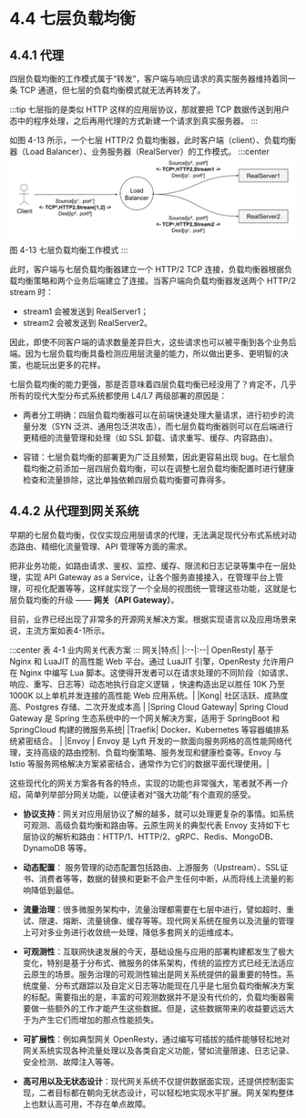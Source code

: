 # 4.4 七层负载均衡 


## 4.4.1 代理

四层负载均衡的工作模式属于“转发”，客户端与响应请求的真实服务器维持着同一条 TCP 通道，但七层的负载均衡模式就无法再转发了。

:::tip <a/>
七层指的是类似 HTTP 这样的应用层协议，那就要把 TCP 数据传送到用户态中的程序处理，之后再用代理的方式新建一个请求到真实服务器。
:::

如图 4-13 所示，一个七层 HTTP/2 负载均衡器，此时客户端（client）、负载均衡器（Load Balancer）、业务服务器（RealServer）的工作模式。
:::center
  ![](../assets/balancer7.svg)<br/>
  图 4-13 七层负载均衡工作模式
:::

此时，客户端与七层负载均衡器建立一个 HTTP/2 TCP 连接，负载均衡器根据负载均衡策略和两个业务后端建立了连接。当客户端向负载均衡器发送两个 HTTP/2 stream 时：
- stream1 会被发送到 RealServer1；
- stream2 会被发送到 RealServer2。

因此，即使不同客户端的请求数量差异巨大，这些请求也可以被平衡到各个业务后端。因为七层负载均衡具备检测应用层流量的能力，所以做出更多、更明智的决策，也能玩出更多的花样。

七层负载均衡的能力更强，那是否意味着四层负载均衡已经没用了？肯定不，几乎所有的现代大型分布式系统都使用 L4/L7 两级部署的原因是：

- 两者分工明确：四层负载均衡器可以在前端快速处理大量请求，进行初步的流量分发（SYN 泛洪、通用包泛洪攻击），而七层负载均衡器则可以在后端进行更精细的流量管理和处理（如 SSL 卸载、请求重写、缓存、内容路由）。

- 容错：七层负载均衡的部署更为广泛且频繁，因此更容易出现 bug。在七层负载均衡之前添加一层四层负载均衡，可以在调整七层负载均衡配置时进行健康检查和流量排除，这比单独依赖四层负载均衡要可靠得多。


## 4.4.2 从代理到网关系统

早期的七层负载均衡，仅仅实现应用层请求的代理，无法满足现代分布式系统对动态路由、精细化流量管理、API 管理等方面的需求。

把非业务功能，如路由请求、鉴权、监控、缓存、限流和日志记录等集中在一层处理，实现 API Gateway as a Service，让各个服务直接接入，在管理平台上管理，可视化配置等等，这样就实现了一个全局的视图统一管理这些功能，这就是七层负载均衡的升级 —— **网关（API Gateway）**。

目前，业界已经出现了非常多的开源网关解决方案。根据实现语言以及应用场景来说，主流方案如表4-1所示。

:::center
表 4-1 业内网关代表方案
::: 
网关|特点|
|:--|:--|
OpenResty| 基于 Nginx 和 LuaJIT 的高性能 Web 平台。通过 LuaJIT 引擎，OpenResty 允许用户在 Nginx 中编写 Lua 脚本。这使得开发者可以在请求处理的不同阶段（如请求、响应、重写、日志等）动态地执行自定义逻辑 ，快速构造出足以胜任 10K 乃至 1000K 以上单机并发连接的高性能 Web 应用系统。|
|Kong| 社区活跃、成熟度高、Postgres 存储、二次开发成本高 |
|Spring Cloud Gateway| Spring Cloud Gateway 是 Spring 生态系统中的一个网关解决方案，适用于 SpringBoot 和 SpringCloud 构建的微服务系统|
|Traefik| Docker、Kubernetes 等容器编排系统紧密结合。 |
|Envoy | Envoy 是 Lyft 开发的一款面向服务网格的高性能网络代理，支持高级的路由控制、负载均衡策略、服务发现和健康检查等。Envoy 与 Istio 等服务网格解决方案紧密结合，通常作为它们的数据平面代理使用。|

这些现代化的网关方案各有各的特点，实现的功能也非常强大，笔者就不再一介绍，简单列举部分网关功能，以便读者对“强大功能”有个直观的感受。

- **协议支持**：网关对应用层协议了解的越多，就可以处理更复杂的事情。如系统可观测、高级负载均衡和路由等。云原生网关的典型代表 Envoy 支持如下七层协议的解析和路由：HTTP/1、HTTP/2、gRPC、Redis、MongoDB、DynamoDB 等等。

- **动态配置**： 服务管理的动态配置包括路由、上游服务（Upstream）、SSL证书、消费者等等，数据的替换和更新不会产生任何中断，从而将线上流量的影响降低到最低。

- **流量治理**：很多微服务架构中，流量治理都需要在七层中进行，譬如超时、重试、限速、熔断、流量镜像、缓存等等。现代网关系统在服务以及流量的管理上可对多业务进行收敛统一处理，降低多套网关的运维成本。

- **可观测性**：互联网快速发展的今天，基础设施与应用的部署构建都发生了极大变化，特别是基于分布式、微服务的体系架构，传统的监控方式已经无法适应云原生的场景。服务治理的可观测性输出是网关系统提供的最重要的特性。系统度量、分布式跟踪以及自定义日志等功能现在几乎是七层负载均衡解决方案的标配。需要指出的是，丰富的可观测数据并不是没有代价的，负载均衡器需要做一些额外的工作才能产生这些数据。但是，这些数据带来的收益要远远大于为产生它们而增加的那点性能损失。

- **可扩展性**：例如典型网关 OpenResty，通过编写可插拔的插件能够轻松地对网关系统实现各种流量处理以及各类自定义功能，譬如流量限速、日志记录、安全检测、故障注入等等。

- **高可用以及无状态设计**：现代网关系统不仅提供数据面实现，还提供控制面实现，二者目标都在朝向无状态设计，可以轻松地实现水平扩展。网关架构整体上也默认高可用，不存在单点故障。
